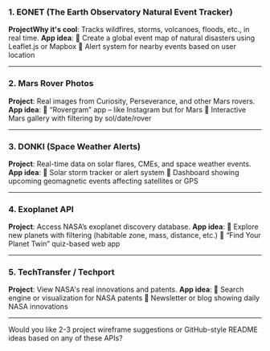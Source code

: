 ### 1. **EONET (The Earth Observatory Natural Event Tracker)**

**ProjectWhy it's cool**: Tracks wildfires, storms, volcanoes, floods, etc., in real time.
**App idea**:
🔹 Create a global event map of natural disasters using Leaflet.js or Mapbox
🔹 Alert system for nearby events based on user location

---

### 2. **Mars Rover Photos**

**Project**: Real images from Curiosity, Perseverance, and other Mars rovers.
**App idea**:
🔹 “Rovergram” app – like Instagram but for Mars
🔹 Interactive Mars gallery with filtering by sol/date/rover

---

### 3. **DONKI (Space Weather Alerts)**

**Project**: Real-time data on solar flares, CMEs, and space weather events.
**App idea**:
🔹 Solar storm tracker or alert system
🔹 Dashboard showing upcoming geomagnetic events affecting satellites or GPS

---

### 4. **Exoplanet API**

**Project**: Access NASA’s exoplanet discovery database.
**App idea**:
🔹 Explore new planets with filtering (habitable zone, mass, distance, etc.)
🔹 “Find Your Planet Twin” quiz-based web app

---

### 5. **TechTransfer / Techport**

**Project**: View NASA's real innovations and patents.
**App idea**:
🔹 Search engine or visualization for NASA patents
🔹 Newsletter or blog showing daily NASA innovations

---

Would you like 2-3 project wireframe suggestions or GitHub-style README ideas based on any of these APIs?
